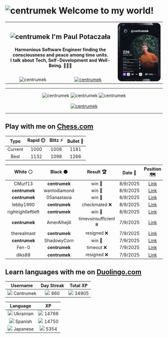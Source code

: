 <h1>
  <img
    src="https://emojis.slackmojis.com/emojis/images/1531849430/4246/blob-sunglasses.gif"
    width="30"
    alt="centrumek"
  />
  Welcome to my world!
</h1>

<table>
  <tbody>
    <tr>
      <td align="center" width="70%" colspan="2">
        <h2>
          <img
            src="https://raw.githubusercontent.com/MartinHeinz/MartinHeinz/master/wave.gif"
            width="30px"
            alt="centrumek"
          />
          I'm Paul Potaczała
        </h2>
        <h4>
          Harmonious Software Engineer finding the consciousness and peace among time units.
          <br/>
          I talk about Tech, Self-Development and Well-Being. 🌿🧘🚀
        </h4>
      </td>
      <td width="30%" rowspan="2">
        <a href="https://app.daily.dev/centrumek">
          <img
            src="./devcard.svg"
            alt="centrumek"
          />
        </a>
      </td>
    </tr>
    <tr align="center">
      <td>
        <img
          src="https://komarev.com/ghpvc/?username=centrumek&label=visitors&color=0e75b6&style=flat"
          alt="centrumek"
        >
      </td>
      <td>
        <a href="https://stackoverflow.com/users/14496012/centrumek">
          <img
            src="https://stackoverflow.com/users/flair/14496012.png?theme=dark"
            alt="centrumek"
          >
        </a>
      </td>
    </tr>
  </tbody>
</table>

---
<div align="center">
  <img 
    src="https://github-readme-stats.vercel.app/api?username=centrumek&show_icons=true&count_private=true&theme=dark&hide_border=true&hide=issues,contribs&bg_color=00000000"
    alt="centrumek"
  />
  <img
    src="https://github-readme-stats.vercel.app/api/top-langs/?username=centrumek&layout=compact&hide_border=true&theme=dark&bg_color=00000000&langs_count=6&exclude_repo=air-statistic-app"
    alt="centrumek"
  />
  <img 
    src="https://github-readme-streak-stats.herokuapp.com?user=centrumek&theme=dark&hide_border=true&background=FFFFFF00"
    alt="centrumek"
  />
  <br/>
  <br/>
  <a href="https://www.buymeacoffee.com/centrumek">
    <img
      src="https://cdn.buymeacoffee.com/buttons/v2/default-orange.png"
      height="50"
      width="210"
      alt="centrumek"
    />
  </a>
</div>

---

## Play with me on [Chess.com](https://www.chess.com/member/centrumek)

<div align="center">
<!--START_SECTION:chessStats-->
<!-- Automatically generated with https://github.com/Balastrong/chess-stats-action -->

| Type | Rapid ⏲️ | Blitz ⚡ | Bullet 🔫 |
|:---:|:---:|:---:|:---:|
| Current | 1000 | 1008 | 1181 |
| Best | 1132 | 1098 | 1266 |

| White ⚪ | Black ⚫ | Result 🏆 | Date 📅 | Position 🗺️ | Type 🕕 |
|:---:|:---:|:---:|:---:|:---:|:---:|
| CMurf13 | **centrumek** | win 🥇 | 8/9/2025 | <a href="http://www.ee.unb.ca/cgi-bin/tervo/fen.pl?select=8/p7/6k1/2R4p/B3P3/1P2P3/P1P1b1PP/5rK1 w - - 1 32">Link</a> | Blitz |
| **centrumek** | wantodiamond | win 🥇 | 8/9/2025 | <a href="http://www.ee.unb.ca/cgi-bin/tervo/fen.pl?select=3r2n1/2p2R1k/p1p1p2p/P2pB2P/1P1P2P1/2P3N1/8/2K5 b - - 0 30">Link</a> | Blitz |
| **centrumek** | 05anastasia | win 🥇 | 8/9/2025 | <a href="http://www.ee.unb.ca/cgi-bin/tervo/fen.pl?select=r4rk1/3n2Q1/p1p5/1pPp4/1P1B4/2N1PP2/P4q2/2K3R1 b - - 0 27">Link</a> | Blitz |
| lebby1990 | **centrumek** | checkmated ❌ | 8/9/2025 | <a href="http://www.ee.unb.ca/cgi-bin/tervo/fen.pl?select=r2k1br1/pppQ3R/3p1p2/8/4P3/1PPP4/1q4PP/R5K1 b - - 1 21">Link</a> | Blitz |
| rightrightleftleft | **centrumek** | win 🥇 | 8/9/2025 | <a href="http://www.ee.unb.ca/cgi-bin/tervo/fen.pl?select=1N4k1/8/2Q2p2/P2p1n2/1R1Pp1p1/4P3/4rPP1/1K5q w - - 1 43">Link</a> | Blitz |
| **centrumek** | AmerAlhejili | timevsinsufficient ⏸️ | 7/9/2025 | <a href="http://www.ee.unb.ca/cgi-bin/tervo/fen.pl?select=8/8/5QP1/4Q3/6k1/8/6KP/8 w - - 1 52">Link</a> | Blitz |
| therealmast | **centrumek** | resigned ❌ | 7/9/2025 | <a href="http://www.ee.unb.ca/cgi-bin/tervo/fen.pl?select=3r4/p7/2k2p2/7p/4PP2/3N3P/PPPB1P2/2K3R1 b - - 0 25">Link</a> | Blitz |
| **centrumek** | ShadowyCorn | win 🥇 | 7/9/2025 | <a href="http://www.ee.unb.ca/cgi-bin/tervo/fen.pl?select=1R2R1k1/5ppp/8/3p4/8/1PNB4/r1p2PPP/6K1 b - - 0 29">Link</a> | Blitz |
| Fen-0 | **centrumek** | timeout ❌ | 7/9/2025 | <a href="http://www.ee.unb.ca/cgi-bin/tervo/fen.pl?select=8/1R6/2p1pk2/1n4q1/1P1Pp3/2P1P2K/3Q1Pr1/7R b - - 6 39">Link</a> | Blitz |
| diks88 | **centrumek** | resigned ❌ | 7/9/2025 | <a href="http://www.ee.unb.ca/cgi-bin/tervo/fen.pl?select=5rnr/2p1k3/p1p1Pp1p/6pN/1B6/6P1/PPP4P/2K1RR2 b - - 4 23">Link</a> | Blitz |

<!--END_SECTION:chessStats-->
</div>

## Learn languages with me on [Duolingo.com](https://www.duolingo.com/profile/Centrumek)

<div align="center">
<!--START_SECTION:duolingoStats-->
<!-- Automatically generated with https://github.com/centrumek/duolingo-readme-stats-->

| Username | Day Streak | Total XP |
|:---:|:---:|:---:|
| <img src="https://raw.githubusercontent.com/centrumek/duolingo-readme-stats/main/assets/duolingo.png" height="12"> Centrumek | <img src="https://raw.githubusercontent.com/centrumek/duolingo-readme-stats/main/assets/streakinactive.svg" height="12"> 860 | <img src="https://raw.githubusercontent.com/centrumek/duolingo-readme-stats/main/assets/xp.svg" height="12"> 34905 |

| Language | XP |
|:---:|:---:|
| <img src="https://raw.githubusercontent.com/centrumek/duolingo-readme-stats/main/assets/langs/ukrainian.svg" height="12"> Ukrainian | <img src="https://raw.githubusercontent.com/centrumek/duolingo-readme-stats/main/assets/xp.svg" height="12"> 14766 |
| <img src="https://raw.githubusercontent.com/centrumek/duolingo-readme-stats/main/assets/langs/spanish.svg" height="12"> Spanish | <img src="https://raw.githubusercontent.com/centrumek/duolingo-readme-stats/main/assets/xp.svg" height="12"> 14750 |
| <img src="https://raw.githubusercontent.com/centrumek/duolingo-readme-stats/main/assets/langs/japanese.svg" height="12"> Japanese | <img src="https://raw.githubusercontent.com/centrumek/duolingo-readme-stats/main/assets/xp.svg" height="12"> 5354 |

<!--END_SECTION:duolingoStats-->
</div>
<!--
**centrumek/centrumek** is a ✨ _special_ ✨ repository because its `README.md` (this file) appears on your GitHub profile.

Here are some ideas to get you started:

- 🔭 I’m currently working on ...
- 🌱 I’m currently learning ...
- 👯 I’m looking to collaborate on ...
- 🤔 I’m looking for help with ...
- 💬 Ask me about ...
- 📫 How to reach me: ...
- 😄 Pronouns: ...
- ⚡ Fun fact: ...
-->
